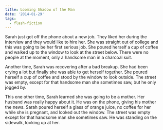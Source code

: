 ```yaml
---
title: Looming Shadow of the Man
date: '2014-01-29'
tags:
  - flash-fiction
---
```


Sarah just got off the phone about a new job. They liked her during the
interview and they would like to hire her. She was straight out of college and
this was going to be her first serious job. She poured herself a cup of coffee
and walked up to the window to look at the street below. There were no people at
the moment, only a handsome man in a charcoal suit.

<!-- truncate -->

Another time, Sarah was recovering after a bad breakup. She had been crying a
lot but finally she was able to get herself together. She poured herself a cup
of coffee and stood by the window to look outside. The street was empty, except
for that handsome man she sometimes saw, but he only jogged by.

This one other time, Sarah learned she was going to be a mother. Her husband was
really happy about it. He was on the phone, giving his mother the news. Sarah
poured herself a glass of orange juice, no coffee for her while she is pregnant,
and looked out the window. The street was empty except for that handsome man she
sometimes saw. He was standing on the sidewalk, looking up at her.
